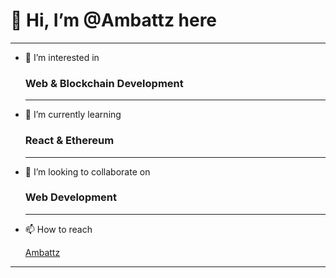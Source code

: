 #  👋 Hi, I’m @Ambattz here

---
- 👀 I’m interested in 
  
  ### **Web & Blockchain Development**
  ---
- 🌱 I’m currently learning
  
  ### **React & Ethereum**
  ---
- 💞️ I’m looking to collaborate on
  
  ### **Web Development**
  ---
- 📫 How to reach 

  [Ambattz](https://www.linkedin.com/in/ambattz/)
 ---
 

<!---
Ambattz/Ambattz is a ✨ special ✨ repository because its `README.md` (this file) appears on your GitHub profile.
You can click the Preview link to take a look at your changes.
--->
